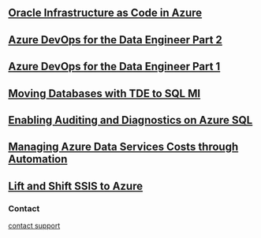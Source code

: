 ## [Oracle Infrastructure as Code in Azure](/pages/Oracle-Infrastructure-as-Code-in-Azure.md)
## [Azure DevOps for the Data Engineer Part 2](/pages/Azure-DevOps-for-the-Data-Engineer-Part2.md)
## [Azure DevOps for the Data Engineer Part 1](/pages/Azure-DevOps-for-the-Data-Engineer-Part1.md)
## [Moving Databases with TDE to SQL MI](/pages/Moving-Databases-with-TDE.md)
## [Enabling Auditing and Diagnostics on Azure SQL](/pages/Enable-Auditing-AzureSQL.md)
## [Managing Azure Data Services Costs through Automation](/pages/Managing-Azure-Data-Services-Costs.md)
## [Lift and Shift SSIS to Azure](/pages/Lift-and-Shift-SSIS.md)


### Contact
[contact support](https://support.github.com/contact)
